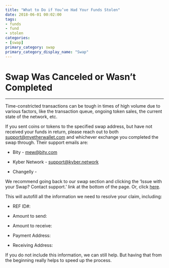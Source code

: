 ```yaml
---
title: "What to Do if You’ve Had Your Funds Stolen"
date: 2018-06-01 00:02:00
tags:
- funds
- fund
- stolen
categories:
- [swap]
primary_category: swap
primary_category_display_name: "Swap"
---
```


# __Swap Was Canceled or Wasn’t Completed__
***

Time-constricted transactions can be tough in times of high volume due to various factors, like the transaction queue, ongoing token sales, the current state of the network, etc.

If you sent coins or tokens to the specified swap address, but have not received your funds in return, please reach out to both support@myetherwallet.com and whichever exchange you completed the swap through. Their support emails are:

* Bity - mew@bity.com

* Kyber Network - support@kyber.network 

* Changelly - 

We recommend going back to our swap section and clicking the ‘Issue with your Swap? Contact support.’ link at the bottom of the page. Or, click [here]().

This will autofill all the information we need to resolve your claim, including:

* REF ID#:

* Amount to send:

* Amount to receive:

* Payment Address:

* Receiving Address:

If you do not include this information, we can still help. But having that from the beginning really helps to speed up the process. 
